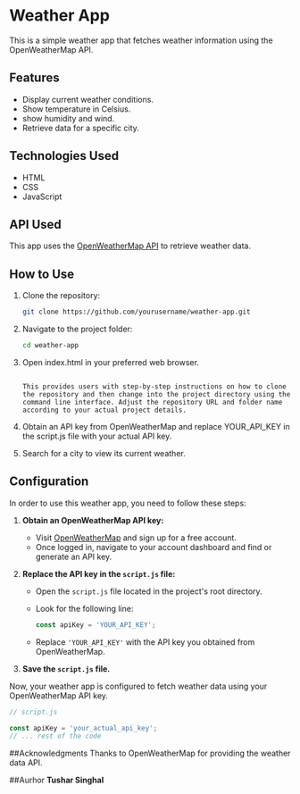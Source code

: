 # Weather App

This is a simple weather app that fetches weather information using the OpenWeatherMap API.

## Features

- Display current weather conditions.
- Show temperature in Celsius.
- show humidity and wind.
- Retrieve data for a specific city.

## Technologies Used

- HTML
- CSS
- JavaScript

## API Used

This app uses the [OpenWeatherMap API](https://openweathermap.org/) to retrieve weather data.

## How to Use

1. Clone the repository:

   ```bash
   git clone https://github.com/yourusername/weather-app.git

2. Navigate to the project folder:

   ```bash
   cd weather-app

3. Open index.html in your preferred web browser.

   ```vbnet
   
   This provides users with step-by-step instructions on how to clone the repository and then change into the project directory using the command line interface. Adjust the repository URL and folder name according to your actual project details.

4.  Obtain an API key from OpenWeatherMap and replace YOUR_API_KEY in the script.js file with your actual API key.
5.  Search for a city to view its current weather.

## Configuration

In order to use this weather app, you need to follow these steps:

1. **Obtain an OpenWeatherMap API key:**
   - Visit [OpenWeatherMap](https://openweathermap.org/) and sign up for a free account.
   - Once logged in, navigate to your account dashboard and find or generate an API key.

2. **Replace the API key in the `script.js` file:**
   - Open the `script.js` file located in the project's root directory.
   - Look for the following line:

     ```javascript
     const apiKey = 'YOUR_API_KEY';
     ```

   - Replace `'YOUR_API_KEY'` with the API key you obtained from OpenWeatherMap.

3. **Save the `script.js` file.**

Now, your weather app is configured to fetch weather data using your OpenWeatherMap API key.

```javascript
// script.js

const apiKey = 'your_actual_api_key';
// ... rest of the code
```

##Acknowledgments
Thanks to OpenWeatherMap for providing the weather data API.

##Aurhor
**Tushar Singhal**






   
